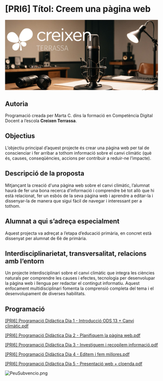 # [PRI6] Títol: Creem una pàgina web

![PortadaCreixen](PortadaCreixen.png)

## **Autoria**

Programació creada per Marta C. dins la formació en Competència Digital Docent a l’escola **Creixen Terrassa**.

## **Objectius**

L’objectiu principal d’aquest projecte és crear una pàgina web per tal de conscienciar i fer arribar a tothom informació sobre el canvi climàtic (què és, causes, conseqüències, accions per contribuir a reduir-ne l’impacte).

## **Descripció de la proposta**

Mitjançant la creació d'una pàgina web sobre el canvi climàtic, l’alumnat haurà de fer una bona recerca d’informació i comprendre bé tot allò que hi està relacionat, fer un esbós de la seva pàgina web i aprendre a editar-la i dissenyar-la de manera que sigui fàcil de navegar i interessant per a tothom.

## **Alumnat a qui s’adreça especialment**

Aquest projecta va adreçat a l’etapa d’educació primària, en concret està dissenyat per alumnat de 6è de primària.

## **Interdisciplinarietat, transversalitat, relacions amb l’entorn**

Un projecte interdisciplinari sobre el canvi climàtic que integra les ciències naturals per comprendre les causes i efectes, tecnologia per desenvolupar la pàgina web i llengua per redactar el contingut informatiu. Aquest enfocament multidisciplinari fomenta la comprensió completa del tema i el desenvolupament de diverses habilitats.

## Programació

[[PRI6] Programació Didàctica Dia 1 - Introducció ODS 13 + Canvi climàtic.pdf](%5BPRI6%5D%20Ti%CC%81tol%20Creem%20una%20pa%CC%80gina%20web%20beb22f6c164748399e12ac89a3e0da3d/PRI6_Programaci_Didctica_Dia_1_-_Introducci_ODS_13__Canvi_climtic.pdf)

[[PRI6] Programació Didàctica Dia 2 - Planifiquem la pàgina web.pdf](%5BPRI6%5D%20Ti%CC%81tol%20Creem%20una%20pa%CC%80gina%20web%20beb22f6c164748399e12ac89a3e0da3d/PRI6_Programaci_Didctica_Dia_2_-_Planifiquem_la_pgina_web.pdf)

[[PRI6] Programació Didàctica Dia 3 - Investiguem i recopilem informació.pdf](%5BPRI6%5D%20Ti%CC%81tol%20Creem%20una%20pa%CC%80gina%20web%20beb22f6c164748399e12ac89a3e0da3d/PRI6_Programaci_Didctica_Dia_3_-_Investiguem_i_recopilem_informaci.pdf)

[[PRI6] Programació Didàctica Dia 4 - Editem i fem millores.pdf](%5BPRI6%5D%20Ti%CC%81tol%20Creem%20una%20pa%CC%80gina%20web%20beb22f6c164748399e12ac89a3e0da3d/PRI6_Programaci_Didctica_Dia_4_-_Editem_i_fem_millores.pdf)

[[PRI6] Programació Didàctica Dia 5 - Presentació web + cloenda.pdf](%5BPRI6%5D%20Ti%CC%81tol%20Creem%20una%20pa%CC%80gina%20web%20beb22f6c164748399e12ac89a3e0da3d/PRI6_Programaci_Didctica_Dia_5_-_Presentaci_web__cloenda.pdf)

![PeuSubvencio.png](PeuSubvenci%C3%B3.png)
